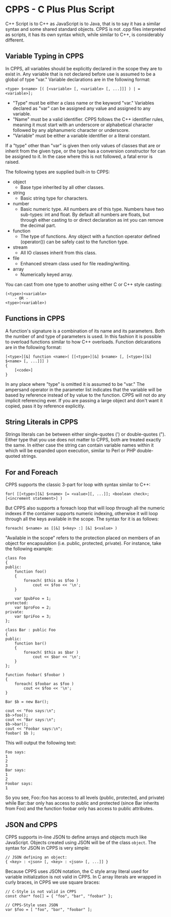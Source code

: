CPPS - C Plus Plus Script
=========================

C++ Script is to C++ as JavaScript is to Java, that is to say it has a similar
syntax and some shared standard objects. CPPS is not .cpp files interpreted as
scripts, it has its own syntax which, while similar to C++, is considerably
different.


Variable Typing in CPPS
-----------------------

In CPPS, all variables should be explicitly declared in the scope they are to
exist in. Any variable that is not declared before use is assumed to be a global
of type "var." Variable declarations are in the following format:

    <type> $<name> [( [<variable> [, <variable> [, ...]]] ) | = <variable>];

  * "Type" must be either a class name or the keyword "var." Variables declared
    as "var" can be assigned any value and assigned to any variable.
  * "Name" must be a valid identifier. CPPS follows the C++ identifier rules,
    meaning it must start with an underscore or alphabetical character followed
    by any alphanumeric character or underscore.
  * "Variable" must be either a variable identifier or a literal constant.

If a "type" other than "var" is given then only values of classes that are or
inherit from the given type, or the type has a conversion constructor for can be
assigned to it. In the case where this is not followed, a fatal error is raised.

The following types are supplied built-in to CPPS:
  * object
    - Base type inherited by all other classes.
  * string
    - Basic string type for characters.
  * number
    - Basic numeric type. All numbers are of this type. Numbers have two
      sub-types: int and float. By default all numbers are floats, but through
      either casting to or direct declaration as int you can remove the decimal
      part.
  * function
    - The type of functions. Any object with a function operator defined
      (operator()) can be safely cast to the function type.
  * stream
    - All IO classes inherit from this class.
  * file
    - Enhanced stream class used for file reading/writing.
  * array
    - Numerically keyed array.

You can cast from one type to another using either C or C++ style casting:

    (<type>)<variable>
        - OR -
    <type>(<variable>)


Functions in CPPS
-----------------

A function's signature is a combination of its name and its parameters. Both the
number of and type of parameters is used. In this fashion it is possible to
overload functions similar to how C++ overloads. Function delcarations are in
the following format:

    [<type>][&] function <name>( [[<type>][&] $<name> [, [<type>][&] $<name> [, ...]]] )
    {
        [<code>]
    }

In any place where "type" is omitted it is assumed to be "var." The ampersand
operator in the parameter list indicates that the variable will be based by
reference instead of by value to the function. CPPS will not do any implicit
referencing ever. If you are passing a large object and don't want it copied,
pass it by reference explicitly.


String Literals in CPPS
-----------------------

Strings literals can be between either single-quotes (') or double-quotes (").
Either type that you use does not matter to CPPS, both are treated exactly the
same. In either case the string can contain variable names within it which will
be expanded upon execution, similar to Perl or PHP double-quoted strings.


For and Foreach
---------------

CPPS supports the classic 3-part for loop with syntax similar to C++:

    for( [[<type>][&] $<name> [= <value>][, ...]]; <boolean check>; [<increment statement>] )

But CPPS also supports a foreach loop that will loop through all the numeric
indexes if the container supports numeric indexing, otherwise it will loop
through all the keys available in the scope. The syntax for it is as follows:

    foreach( $<name> as [[&] $<key> :] [&] $<value> )

"Available in the scope" refers to the protection placed on members of an object
for encapsulation (i.e. public, protected, private). For instance, take the
following example:

    class Foo
    {
    public:
        function foo()
        {
            foreach( $this as $foo )
                cout << $foo << '\n';
        }

        var $pubFoo = 1;
    protected:
        var $proFoo = 2;
    private:
        var $priFoo = 3;
    };

    class Bar : public Foo
    {
    public:
        function bar()
        {
            foreach( $this as $bar )
                cout << $bar << '\n';
        }
    };

    function foobar( $foobar )
    {
        foreach( $foobar as $foo )
            cout << $foo << '\n';
    }

    Bar $b = new Bar();

    cout << "Foo says:\n";
    $b->foo();
    cout << "Bar says:\n";
    $b->bar();
    cout << "Foobar says:\n";
    foobar( $b );

This will output the following text:

    Foo says:
    1
    2
    3
    Bar says:
    1
    2
    Foobar says:
    1

So you see, Foo::foo has access to all levels (public, protected, and private)
while Bar::bar only has access to public and protected (since Bar inherits from
Foo) and the function foobar only has access to public attributes.


JSON and CPPS
-------------

CPPS supports in-line JSON to define arrays and objects much like JavaScript.
Objects created using JSON will be of the class `object`. The syntax for JSON in
CPPS is very simple:

    // JSON defining an object:
    { <key> : <json> [, <key> : <json> [, ...]] }

Because CPPS uses JSON notation, the C style array literal used for variable
initialization is not valid in CPPS. In C array literals are wrapped in curly
braces, in CPPS we use square braces:

    // C-Style is not valid in CPPS
    const char* foo[] = { "foo", "bar", "foobar" };

    // CPPS-Style uses JSON
    var $foo = [ "foo", "bar", "foobar" ];

